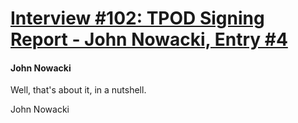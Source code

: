 # [Interview #102: TPOD Signing Report - John Nowacki, Entry #4](https://www.theoryland.com/intvmain.php?i=102#4)

#### John Nowacki

Well, that's about it, in a nutshell.

John Nowacki

